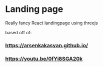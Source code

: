 # Landing page

Really fancy React landingpage using threejs

based off of:
### https://arsenkakasyan.github.io/
### https://youtu.be/0fYi8SGA20k


